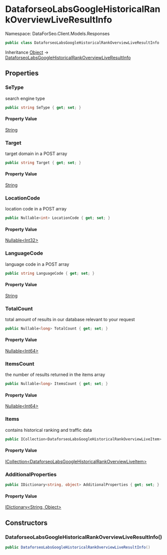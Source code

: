 # DataforseoLabsGoogleHistoricalRankOverviewLiveResultInfo

Namespace: DataForSeo.Client.Models.Responses

```csharp
public class DataforseoLabsGoogleHistoricalRankOverviewLiveResultInfo
```

Inheritance [Object](https://docs.microsoft.com/en-us/dotnet/api/system.object) → [DataforseoLabsGoogleHistoricalRankOverviewLiveResultInfo](./dataforseo.client.models.responses.dataforseolabsgooglehistoricalrankoverviewliveresultinfo.md)

## Properties

### **SeType**

search engine type

```csharp
public string SeType { get; set; }
```

#### Property Value

[String](https://docs.microsoft.com/en-us/dotnet/api/system.string)<br>

### **Target**

target domain in a POST array

```csharp
public string Target { get; set; }
```

#### Property Value

[String](https://docs.microsoft.com/en-us/dotnet/api/system.string)<br>

### **LocationCode**

location code in a POST array

```csharp
public Nullable<int> LocationCode { get; set; }
```

#### Property Value

[Nullable&lt;Int32&gt;](https://docs.microsoft.com/en-us/dotnet/api/system.nullable-1)<br>

### **LanguageCode**

language code in a POST array

```csharp
public string LanguageCode { get; set; }
```

#### Property Value

[String](https://docs.microsoft.com/en-us/dotnet/api/system.string)<br>

### **TotalCount**

total amount of results in our database relevant to your request

```csharp
public Nullable<long> TotalCount { get; set; }
```

#### Property Value

[Nullable&lt;Int64&gt;](https://docs.microsoft.com/en-us/dotnet/api/system.nullable-1)<br>

### **ItemsCount**

the number of results returned in the items array

```csharp
public Nullable<long> ItemsCount { get; set; }
```

#### Property Value

[Nullable&lt;Int64&gt;](https://docs.microsoft.com/en-us/dotnet/api/system.nullable-1)<br>

### **Items**

contains historical ranking and traffic data

```csharp
public ICollection<DataforseoLabsGoogleHistoricalRankOverviewLiveItem> Items { get; set; }
```

#### Property Value

[ICollection&lt;DataforseoLabsGoogleHistoricalRankOverviewLiveItem&gt;](./dataforseo.client.models.dataforseolabsgooglehistoricalrankoverviewliveitem.md)<br>

### **AdditionalProperties**

```csharp
public IDictionary<string, object> AdditionalProperties { get; set; }
```

#### Property Value

[IDictionary&lt;String, Object&gt;](https://docs.microsoft.com/en-us/dotnet/api/system.collections.generic.idictionary-2)<br>

## Constructors

### **DataforseoLabsGoogleHistoricalRankOverviewLiveResultInfo()**

```csharp
public DataforseoLabsGoogleHistoricalRankOverviewLiveResultInfo()
```
